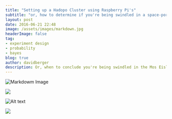 ```yaml
---
title: "Setting up a Hadopo Cluster using Raspberry Pi's"
subtitle: "or, how to determine if you're being swindled in a space-port cantina"
layout: post
date: 2016-06-21 22:48
image: /assets/images/markdown.jpg
headerImage: false
tag:
- experiment design
- probability
- bayes
blog: true
author: davidberger
description: Or, when to conclude you're being swindled in the Mos Eisley cantina   
---
```

![Markdowm Image](https://raw.githubusercontent.com/dberger1989/dberger1989.github.io/master/assets/images/post_images/nodeblocks.svg)

<img src ="https://raw.githubusercontent.com/dberger1989/dberger1989.github.io/master/assets/images/post_images/nodeblocks.svg">

![Alt text](https://github.com/dberger1989/dberger1989.github.io/blob/master/assets/images/post_images/nodeblocks.svg)

<img src ="https://github.com/dberger1989/dberger1989.github.io/blob/master/assets/images/post_images/nodeblocks.svg">
